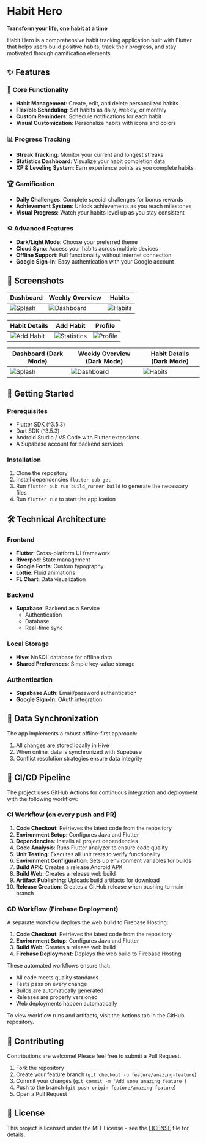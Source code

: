 # Habit Hero

**Transform your life, one habit at a time**

Habit Hero is a comprehensive habit tracking application built with Flutter that helps users build positive habits, track their progress, and stay motivated through gamification elements.

## ✨ Features

### 🎯 Core Functionality
- **Habit Management**: Create, edit, and delete personalized habits
- **Flexible Scheduling**: Set habits as daily, weekly, or monthly
- **Custom Reminders**: Schedule notifications for each habit
- **Visual Customization**: Personalize habits with icons and colors

### 📊 Progress Tracking
- **Streak Tracking**: Monitor your current and longest streaks
- **Statistics Dashboard**: Visualize your habit completion data
- **XP & Leveling System**: Earn experience points as you complete habits

### 🏆 Gamification
- **Daily Challenges**: Complete special challenges for bonus rewards
- **Achievement System**: Unlock achievements as you reach milestones
- **Visual Progress**: Watch your habits level up as you stay consistent

### ⚙️ Advanced Features
- **Dark/Light Mode**: Choose your preferred theme
- **Cloud Sync**: Access your habits across multiple devices
- **Offline Support**: Full functionality without internet connection
- **Google Sign-In**: Easy authentication with your Google account

## 📱 Screenshots

| Dashboard | Weekly Overview | Habits |
|---------------|-----------|------------|
| ![Splash](assets/screenshots/sc1.png) | ![Dashboard](assets/screenshots/sc3.png) | ![Habits](assets/screenshots/sc7.png) |

| Habit Details | Add Habit | Profile |
|-----------|------------|---------|
| ![Add Habit](assets/screenshots/sc8.png) | ![Statistics](assets/screenshots/sc9.png) | ![Profile](assets/screenshots/sc11.png) |

| Dashboard (Dark Mode) | Weekly Overview (Dark Mode) | Habit Details (Dark Mode) |
|---------------|-----------|------------|
| ![Splash](assets/screenshots/sc2.png) | ![Dashboard](assets/screenshots/sc4.png) | ![Habits](assets/screenshots/sc6.png) |

## 🚀 Getting Started

### Prerequisites
- Flutter SDK (^3.5.3)
- Dart SDK (^3.5.3)
- Android Studio / VS Code with Flutter extensions
- A Supabase account for backend services

### Installation

1. Clone the repository
2. Install dependencies `flutter pub get`
3. Run `flutter pub run build_runner build` to generate the necessary files
4. Run `flutter run` to start the application



## 🛠️ Technical Architecture

### Frontend
- **Flutter**: Cross-platform UI framework
- **Riverpod**: State management
- **Google Fonts**: Custom typography
- **Lottie**: Fluid animations
- **FL Chart**: Data visualization

### Backend
- **Supabase**: Backend as a Service
  - Authentication
  - Database
  - Real-time sync
  
### Local Storage
- **Hive**: NoSQL database for offline data
- **Shared Preferences**: Simple key-value storage

### Authentication
- **Supabase Auth**: Email/password authentication
- **Google Sign-In**: OAuth integration


## 🔄 Data Synchronization

The app implements a robust offline-first approach:
1. All changes are stored locally in Hive
2. When online, data is synchronized with Supabase
3. Conflict resolution strategies ensure data integrity


## 🔄 CI/CD Pipeline

The project uses GitHub Actions for continuous integration and deployment with the following workflow:

### CI Workflow (on every push and PR)
1. **Code Checkout**: Retrieves the latest code from the repository
2. **Environment Setup**: Configures Java and Flutter
3. **Dependencies**: Installs all project dependencies
4. **Code Analysis**: Runs Flutter analyzer to ensure code quality
5. **Unit Testing**: Executes all unit tests to verify functionality
6. **Environment Configuration**: Sets up environment variables for builds
7. **Build APK**: Creates a release Android APK
8. **Build Web**: Creates a release web build
9. **Artifact Publishing**: Uploads build artifacts for download
10. **Release Creation**: Creates a GitHub release when pushing to main branch

### CD Workflow (Firebase Deployment)
A separate workflow deploys the web build to Firebase Hosting:

1. **Code Checkout**: Retrieves the latest code from the repository
2. **Environment Setup**: Configures Java and Flutter
3. **Build Web**: Creates a release web build
4. **Firebase Deployment**: Deploys the web build to Firebase Hosting

These automated workflows ensure that:
- All code meets quality standards
- Tests pass on every change
- Builds are automatically generated
- Releases are properly versioned
- Web deployments happen automatically

To view workflow runs and artifacts, visit the Actions tab in the GitHub repository.

## 🤝 Contributing

Contributions are welcome! Please feel free to submit a Pull Request.

1. Fork the repository
2. Create your feature branch (`git checkout -b feature/amazing-feature`)
3. Commit your changes (`git commit -m 'Add some amazing feature'`)
4. Push to the branch (`git push origin feature/amazing-feature`)
5. Open a Pull Request

## 📝 License

This project is licensed under the MIT License - see the [LICENSE](LICENSE) file for details.